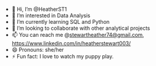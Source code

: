 - 👋 Hi, I’m @HeatherST1
- 👀 I’m interested in Data Analysis
- 🌱 I’m currently learning SQL and Python
- 💞️ I’m looking to collaborate with other analytical projects
- 📫 You can reach me @stewartheather74@gmail.com, https://www.linkedin.com/in/heatherstewart003/
- 😄 Pronouns: she/her
- ⚡ Fun fact: I love to watch my puppy play.

<!---
HeatherST1/HeatherST1 is a ✨ special ✨ repository because its `README.md` (this file) appears on your GitHub profile.
You can click the Preview link to take a look at your changes.
--->
